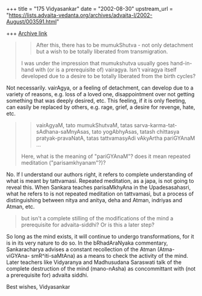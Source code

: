 +++
title = "175 Vidyasankar"
date = "2002-08-30"
upstream_url = "https://lists.advaita-vedanta.org/archives/advaita-l/2002-August/003591.html"

+++
[Archive link](https://lists.advaita-vedanta.org/archives/advaita-l/2002-August/003591.html)

>>After this, there has to be mumukShutva - not only detachment but a wish
to
>>be totally liberated from transmigration.
>
>I was under the impression that mumukshutva usually goes hand-in-hand with
>(or is a prerequisite of) vairagya. Isn't vairagya itself developed due to
a
>desire to be totally liberated from the birth cycles?
>

Not necessarily. vairAgya, or a feeling of detachment, can develop due to a
variety of reasons, e.g. loss of a loved one, disappointment over not
getting something that was deeply desired, etc. This feeling, if it is only
fleeting, can easily be replaced by others, e.g. rage, grief, a desire for
revenge, hate, etc.

>>vairAgyaM, tato mumukShutvaM, tatas sarva-karma-tat-sAdhana-saMnyAsas,
>>tato yogAbhyAsas, tatash chittasya pratyak-pravaNatA, tatas tattvamasyAdi
>>vAkyArtha pariGYAnaM ...
>
>Here, what is the meaning of "pariGYAnaM"? does it mean repeated meditation
>("parisamkhyanam"?)?

No. If I understand our authors right, it refers to complete understanding
of what is meant by tattvamasi. Repeated meditation, as a japa, is not
going to reveal this. When Sankara teaches parisaMkhyAna in the
Upadesasahasri, what he refers to is not repeated meditation on tattvamasi,
but a process of distinguishing between nitya and anitya, deha and Atman,
indriyas and Atman, etc.

>but isn't a complete stilling of the modifications of the mind a
>prerequisite for advaita-siddhi? Or is this a later step?
>

So long as the mind exists, it will continue to undergo transformations,
for it is in its very nature to do so. In the bRhadAraNyaka commentary,
Sankaracharya advises a constant recollection of the Atman (Atma-viGYAna-
smR^iti-saMtAna) as a means to check the activity of the mind. Later
teachers like Vidyaranya and Madhusudana Saraswati talk of the complete
destruction of the mind (mano-nAsha) as concommittant with (not a
prerequisite for) advaita siddhi.

Best wishes,
Vidyasankar

